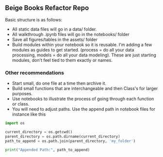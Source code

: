 ## Beige Books Refactor Repo

Basic structure is as follows:
* All static data files will go in a data/ folder.
* All walkthrough .ipynb files will go in the notebooks/ folder
* Save all figures/tables in the assets/ folder
* Build modules within your notebook so it is reusable. I'm adding a few modules as guides to get started. (process = do all your data processing, models = do all your data modeling). These are just starting modules, don't feel tied to them exactly or names.

### Other recommendations
* Start small, do one file at a time then archive it. 
* Build small functions that are interchangeable and then Class's for larger purposes. 
* Use notebooks to illustrate the process of going through each function or class.
* You will need to adjust paths. Use the append path in notebook files for instance like this

```python
import os

current_directory = os.getcwd()
parent_directory = os.path.dirname(current_directory)
path_to_append = os.path.join(parent_directory, 'my_folder')

print("Appended Path:", path_to_append)
```

